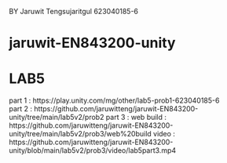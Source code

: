 BY Jaruwit Tengsujaritgul
623040185-6
# jaruwit-EN843200-unity

<h1> LAB5  </h1>
part 1 : https://play.unity.com/mg/other/lab5-prob1-623040185-6 <br>
part 2 : https://github.com/jaruwitteng/jaruwit-EN843200-unity/tree/main/lab5v2/prob2
part 3 : web build : https://github.com/jaruwitteng/jaruwit-EN843200-unity/tree/main/lab5v2/prob3/web%20build
         video : https://github.com/jaruwitteng/jaruwit-EN843200-unity/blob/main/lab5v2/prob3/video/lab5part3.mp4
